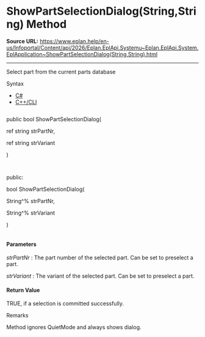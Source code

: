 # ShowPartSelectionDialog(String,String) Method

**Source URL:** https://www.eplan.help/en-us/Infoportal/Content/api/2026/Eplan.EplApi.Systemu~Eplan.EplApi.System.EplApplication~ShowPartSelectionDialog(String,String).html

---

Select part from the current parts database

Syntax

- [C#](#i-syntax-CS)
- [C++/CLI](#i-syntax-CPP2005)

```
```
public bool ShowPartSelectionDialog( 

   ref string strPartNr,

   ref string strVariant

)
```
```

```
```
public:

bool ShowPartSelectionDialog( 

   String^% strPartNr,

   String^% strVariant

)
```
```

#### Parameters

*strPartNr*
:   The part number of the selected part. Can be set to preselect a part.

*strVariant*
:   The variant of the selected part. Can be set to preselect a part.

#### Return Value

TRUE, if a selection is committed successfully.

Remarks

Method ignores QuietMode and always shows dialog.

